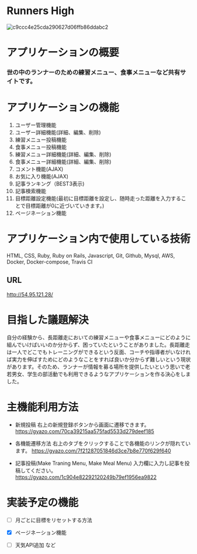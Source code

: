 # Runners High
![c9ccc4e25cda290627d06ffb86ddabc2](https://user-images.githubusercontent.com/73089922/102445897-e73cc880-406f-11eb-918d-3228b3c2ba64.gif)

# アプリケーションの概要
### 世の中のランナーのための練習メニュー、食事メニューなど共有サイトです。

# アプリケーションの機能

1. ユーザー管理機能
2. ユーザー詳細機能(詳細、編集、削除)
3. 練習メニュー投稿機能
4. 食事メニュー投稿機能
5. 練習メニュー詳細機能(詳細、編集、削除)
6. 食事メニュー詳細機能(詳細、編集、削除)
7. コメント機能(AJAX)
8. お気に入り機能(AJAX)
9. 記事ランキング（BEST3表示)
10. 記事検索機能
11. 目標距離設定機能(最初に目標距離を設定し、随時走った距離を入力することで目標距離が0に近づいていきます。)
12. ページネーション機能


# アプリケーション内で使用している技術

HTML, CSS, Ruby, Ruby on Rails, Javascript, Git, Github, Mysql, AWS, Docker, Docker-compose, Travis CI

## URL

http://54.95.121.28/

# 目指した議題解決

自分の経験から、長距離走においての練習メニューや食事メニューにどのように組んでいけばいいのか分からず、困っていたということがありました。長距離走は一人でどこでもトレーニングができるという反面、コーチや指導者がいなければ実力を伸ばすためにどのようなことをすれば良いか分からず難しいという現状があります。そのため、ランナーが情報を募る場所を提供したいという思いで老若男女、学生の部活動でも利用できるようなアプリケーションを作る決心をしました。


# 主機能利用方法

- 新規投稿
右上の新規登録ボタンから画面に遷移できます。
https://gyazo.com/70ca39215aa575fad5533d279deef185

- 各機能遷移方法
右上のタブをクリックすることで各機能のリンクが隠れています。
https://gyazo.com/7f21287051846d3ce7b8e770f629f640

- 記事投稿(Make Traning Menu, Make Meal Menu)
入力欄に入力し記事を投稿してください。
https://gyazo.com/1c904e82292120249b79ef1956ea9822


# 実装予定の機能

- [ ] 月ごとに目標をリセットする方法
- [x] ページネーション機能
- [ ] 天気API追加     など



